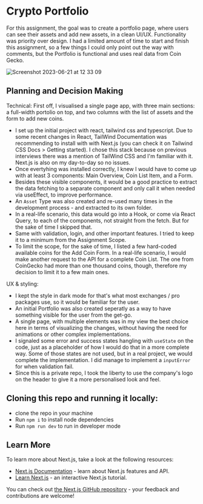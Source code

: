 # Crypto Portfolio

For this assignment, the goal was to create a portfolio page, where users can see their assets and add new assets, in a clean UI/UX. Functionality was priority over design. I had a limited amount of time to start and finish this assignment, so a few things I could only point out the way with comments, but the Portfolio is functional and uses real data from Coin Gecko.

![Screenshot 2023-06-21 at 12 33 09](https://github.com/jessikadg/crypto-portfolio/assets/48770521/1a661cb5-eb30-430c-a356-0da166cbed41)


## Planning and Decision Making

Technical:
First off, I visualised a single page app, with three main sections: a full-width portolio on top, and two columns with the list of assets and the form to add new coins.

- I set up the initial project with react, tailwind css and typescript. Due to some recent changes in React, TailWind Documentation was recommending to install with with Next.js (you can check it on Tailwind CSS Docs > Getting started). I chose this stack because on previous interviews there was a mention of TailWind CSS and I'm familiar with it. Next.js is also on my day-to-day so no issues.
- Once evertyhing was installed correctly, I knew I would have to come up with at least 3 components: Main Overview, Coin List Item, and a Form.
- Besides these visible components, it would be a good practice to extract the data fetching to a separate component and only call it when needed via useEffect, to improve performance.
- An `Asset` Type was also created and re-used many times in the development process - and extracted to its own folder.
- In a real-life scenario, this data would go into a Hook, or come via React Query, to each of the components, not straight from the fetch. But for the sake of time I skipped that.
- Same with validation, login, and other important features. I tried to keep it to a minimum from the Assignment Scope.
- To limit the scope, for the sake of time, I listed a few hard-coded available coins for the Add Coin Form. In a real-life scenario, I would make another request to the API for a complete Coin List. The one from CoinGecko had more than one thousand coins, though, therefore my decision to limit it to a few main ones.

UX & styling:

- I kept the style in dark mode for that's what most exchanges / pro packages use, so it would be familiar for the user.
- An initial Portfolio was also created seperatly as a way to have something visible for the user from the get-go.
- A single page, with multiple elements was in my view the best choice here in terms of visualizing the changes, without having the need for animations or other complex implementations.
- I signaled some error and success states hangling with `useState` on the code, just as a placeholder of how I would do that in a more complete way. Some of those states are not used, but in a real project, we would complete the implementation. I did manage to implement a `inputError` for when validation fail.
- Since this is a private repo, I took the liberty to use the company's logo on the header to give it a more personalised look and feel.

## Cloning this repo and running it locally:

- clone the repo in your machine
- Run `npm i` to install node dependencies
- Run `npm run dev` to run in developer mode

## Learn More

To learn more about Next.js, take a look at the following resources:

- [Next.js Documentation](https://nextjs.org/docs) - learn about Next.js features and API.
- [Learn Next.js](https://nextjs.org/learn) - an interactive Next.js tutorial.

You can check out [the Next.js GitHub repository](https://github.com/vercel/next.js/) - your feedback and contributions are welcome!
